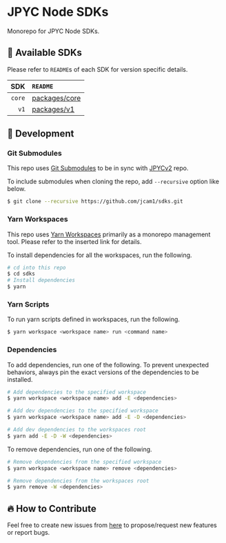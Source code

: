 # JPYC Node SDKs

Monorepo for JPYC Node SDKs.

## 🌈 Available SDKs

Please refer to `README`s of each SDK for version specific details.

| SDK | `README` |
|----:|:---------|
| `core` | [packages/core](./packages/core/README.md) |
| `v1` | [packages/v1](./packages/v1/README.md) |

## 🔨 Development

### Git Submodules

This repo uses [Git Submodules](https://git-scm.com/book/en/v2/Git-Tools-Submodules) to be in sync with [JPYCv2](https://github.com/jcam1/JPYCv2/tree/main) repo.  

To include submodules when cloning the repo, add `--recursive` option like below. 

```sh
$ git clone --recursive https://github.com/jcam1/sdks.git
```

### Yarn Workspaces

This repo uses [Yarn Workspaces](https://yarnpkg.com/features/workspaces) primarily as a monorepo management tool. Please refer to the inserted link for details.

To install dependencies for all the workspaces, run the following.

```sh
# cd into this repo
$ cd sdks
# Install dependencies
$ yarn
```

### Yarn Scripts

To run yarn scripts defined in workspaces, run the following. 

```sh
$ yarn workspace <workspace name> run <command name>
```

### Dependencies

To add dependencies, run one of the following. To prevent unexpected behaviors, always pin the exact versions of the dependencies to be installed.  

```sh
# Add dependencies to the specified workspace
$ yarn workspace <workspace name> add -E <dependencies>

# Add dev dependencies to the specified workspace
$ yarn workspace <workspace name> add -E -D <dependencies>

# Add dev dependencies to the workspaces root
$ yarn add -E -D -W <dependencies>
```

To remove dependencies, run one of the following.

```sh
# Remove dependencies from the specified workspace
$ yarn workspace <workspace name> remove <dependencies>

# Remove dependencies from the workspaces root
$ yarn remove -W <dependencies>
```

## 🔥 How to Contribute

Feel free to create new issues from [here](https://github.com/jcam1/sdks/issues/new/choose) to propose/request new features or report bugs.
